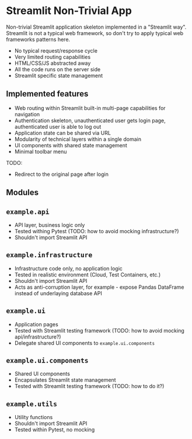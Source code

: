 # Streamlit Non-Trivial App

Non-trivial Streamlit application skeleton implemented in a "Streamlit way".
Streamlit is not a typical web framework, so don't try to apply typical web frameworks patterns here.

* No typical request/response cycle
* Very limited routing capabilities
* HTML/CSS/JS abstracted away
* All the code runs on the server side
* Streamlit specific state management

## Implemented features

* Web routing within Streamlit built-in multi-page capabilities for navigation
* Authentication skeleton, unauthenticated user gets login page, authenticated user is able to log out
* Application state can be shared via URL
* Modularity of technical layers within a single domain
* UI components with shared state management
* Minimal toolbar menu

TODO:

* Redirect to the original page after login

## Modules

## `example.api`

* API layer, business logic only
* Tested withing Pytest (TODO: how to avoid mocking infrastructure?) 
* Shouldn't import Streamlit API

## `example.infrastructure`

* Infrastructure code only, no application logic
* Tested in realistic environment (Cloud, Test Containers, etc.)
* Shouldn't import Streamlit API
* Acts as anti-corruption layer, for example - expose Pandas DataFrame instead of underlaying database API

## `example.ui`

* Application pages
* Tested with Streamlit testing framework (TODO: how to avoid mocking api/infrastructure?)
* Delegate shared UI components to `example.ui.components`

## `example.ui.components`

* Shared UI components
* Encapsulates Streamlit state management
* Tested with Streamlit testing framework (TODO: how to do it?)

## `example.utils`

* Utility functions
* Shouldn't import Streamlit API
* Tested within Pytest, no mocking
